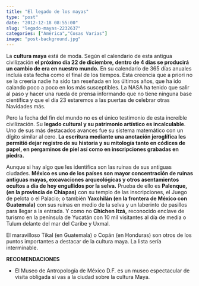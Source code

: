 ```yaml
---
title: "El legado de los mayas"
type: "post"
date: "2012-12-18 08:55:00"
slug: "legado-mayas-2232637"
categories: ["América","Cosas Varias"]
image: "post-background.jpg"
---
```


La **cultura maya** está de moda. Según el calendario de esta antigua civilización **el próximo día 22 de diciembre, dentro de 4 días se producirá un cambio de era en nuestro mundo.** En su calendario de 365 días anuales incluía esta fecha como el final de los tiempos. Esta creencia que a priori no se la creería nadie ha sido tan reseñada en los últimos años, que ha ido calando poco a poco en los más susceptibles. La NASA ha tenido que salir al paso y hacer una rueda de prensa informando que no tiene ninguna base científica y que el día 23 estaremos a las puertas de celebrar otras Navidades más.  
  
Pero la fecha del fin del mundo no es el único testimonio de esta increíble civilización. Su **legado cultural y su patrimonio artístico es incalculable**. Uno de sus más destacados avances fue su sistema matemático con un dígito similar al cero. **La escritura mediante una anotación jeroglífica les permitió dejar registro de su historia y su mitología tanto en códices de papel, en pergaminos de piel así como en inscripciones grabadas en piedra.**   
  
Aunque si hay algo que les identifica son las ruinas de sus antiguas ciudades. **México es uno de los países son mayor concentración de ruinas antiguas mayas, excavaciones arqueológicas y otros asentamientos ocultos a día de hoy engullidos por la selva.** Prueba de ello es **Palenque, (en la provincia de Chiapas)** con su templo de las inscripciones, el Juego de pelota o el Palacio; o también **Yaxchilán (en la frontera de México con Guatemala)** con sus ruinas en medio de la selva y un laberinto de pasillos para llegar a la entrada. Y como no **Chichen Itzá,** reconocido enclave de turismo en la península de Yucatán con 10 mil visitantes al día de media o Tulum delante del mar del Caribe y Uxmal.  
  
El maravilloso Tikal (en Guatemala) o Copán (en Honduras) son otros de los puntos importantes a destacar de la cultura maya. La lista sería interminable.  
  
**RECOMENDACIONES**

- El Museo de Antropología de México D.F. es un museo espectacular de visita obligada si vas a la ciudad sobre la cultura Maya.